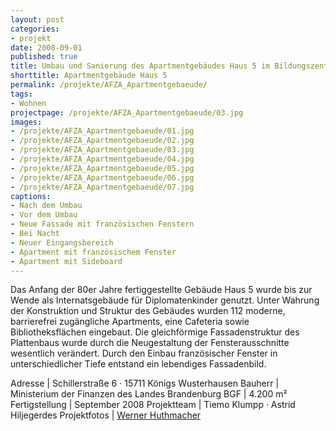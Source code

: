 ```yaml
---
layout: post
categories:
- projekt
date: 2008-09-01
published: true
title: Umbau und Sanierung des Apartmentgebäudes Haus 5 im Bildungszentrum der Finanzverwaltung des Landes Brandenburg
shorttitle: Apartmentgebäude Haus 5
permalink: /projekte/AFZA_Apartmentgebaeude/
tags: 
- Wohnen
projectpage: /projekte/AFZA_Apartmentgebaeude/03.jpg
images:
- /projekte/AFZA_Apartmentgebaeude/01.jpg
- /projekte/AFZA_Apartmentgebaeude/02.jpg
- /projekte/AFZA_Apartmentgebaeude/03.jpg
- /projekte/AFZA_Apartmentgebaeude/04.jpg
- /projekte/AFZA_Apartmentgebaeude/05.jpg
- /projekte/AFZA_Apartmentgebaeude/06.jpg
- /projekte/AFZA_Apartmentgebaeude/07.jpg
captions:
- Nach dem Umbau
- Vor dem Umbau
- Neue Fassade mit französischen Fenstern
- Bei Nacht
- Neuer Eingangsbereich
- Apartment mit französischem Fenster
- Apartment mit Sideboard
---
```

Das Anfang der 80er Jahre fertiggestellte Gebäude Haus 5 wurde bis zur Wende als Internatsgebäude für Diplomatenkinder genutzt. Unter Wahrung der Konstruktion und Struktur des Gebäudes wurden 112 moderne, barrierefrei zugängliche Apartments, eine Cafeteria sowie Bibliotheksflächen eingebaut. Die gleichförmige Fassadenstruktur des Plattenbaus wurde durch die Neugestaltung der Fensterausschnitte wesentlich verändert. Durch den Einbau französischer Fenster in unterschiedlicher Tiefe entstand ein lebendiges Fassadenbild.

Adresse			|	Schillerstraße 6 · 15711 Königs Wusterhausen 
Bauherr			|	Ministerium der Finanzen des Landes Brandenburg 
BGF				|	4.200 m² 
Fertigstellung	|	September 2008 
Projektteam		|	Tiemo Klumpp · Astrid Hiljegerdes 
Projektfotos	|	[Werner Huthmacher](http://www.werner-huthmacher.de/)